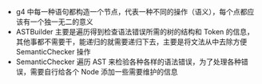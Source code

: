 - g4 中每一种语句都构造一个节点，代表一种不同的操作（语义），每个点都应该有一个独一无二的意义
- ASTBuilder 主要是遍历得到检查语法错误所需的树的结构和 Token 的信息，其他事都不需要干，能递归的就需要递归下去，主要是将文法从中去除方便 SemanticChecker 操作
- SemanticChecker 遍历 AST 来检验各种各样的语法错误，为了处理各种错误，需要自行给各个 Node 添加一些需要维护的信息